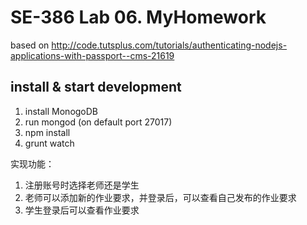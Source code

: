 # SE-386 Lab 06. MyHomework    

based on http://code.tutsplus.com/tutorials/authenticating-nodejs-applications-with-passport--cms-21619

## install & start development
1. install MonogoDB
2. run mongod (on default port 27017)
3. npm install
4. grunt watch

实现功能：
1. 注册账号时选择老师还是学生
2. 老师可以添加新的作业要求，并登录后，可以查看自己发布的作业要求
3. 学生登录后可以查看作业要求